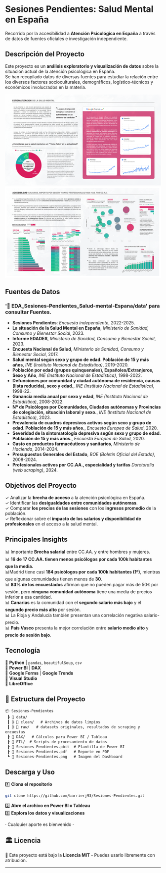 # Sesiones Pendientes: Salud Mental en España 

Recorrido por la accesibilidad a **Atención Psicológica en España** a través de datos de fuentes oficiales e investigación independiente.


## **Descripción del Proyecto**
Este proyecto es un **análisis exploratorio y visualización de datos** sobre la situación actual de la atención psicológica en España.  
Se han recopilado datos de diversas fuentes para estudiar la relación entre los diversos factores socioculturales, demográficos, logístico-técnicos y económicos involucrados en la materia.

![alt text](./Report/1.estigmatizacion_salud_mental_slide.png)
![alt text](./Report/2.accesibilidad_slide.png)

## **Fuentes de Datos**

### '📁 EDA_Sesiones-Pendientes_Salud-mental-Espana/data' para consultar Fuentes. 
- **Sesiones Pendientes**: *Encuesta independiente*, 2022-2025.
- **La situación de la Salud Mental en España**, *Ministerio de Sanidad, Consumo y Bienestar Social*, 2023.
- **Informe EDADES**, *Ministerio de Sanidad, Consumo y Bienestar Social*, 2023.
- **Encuesta Nacional de Salud**, *Ministerio de Sanidad, Consumo y Bienestar Social*, 2017.
- **Salud mental según sexo y grupo de edad. Población de 15 y más años**, *INE (Instituto Nacional de Estadística)*, 2019-2020.
- **Población por edad (grupos quinquenales), Españoles/Extranjeros, Sexo  y Año**, *INE (Instituto Nacional de Estadística)*, 1998-2022.
- **Defunciones por comunidad y ciudad autónoma de residencia, causas (lista reducida), sexo y edad.**, *INE (Instituto Nacional de Estadística)*, 1998-22.
- **Ganancia media anual por sexo y edad**, *INE (Instituto Nacional de Estadística)*, 2008-2022.
- **Nº de Psicólogos por Comunidades, Ciudades autónomas y Provincias de colegiación, situación laboral y sexo.**, *INE (Instituto Nacional de Estadística)*, 2023.
- **Prevalencia de cuadros depresivos activos según sexo y grupo de edad. Población de 15 y más años.**, *Encuesta Europea de Salud*, 2020.
- **Severidad de la sintomatología depresiva según sexo y grupo de edad. Población de 15 y más años.**, *Encuesta Europea de Salud*, 2020.
- **Gasto en productos farmacéuticos y sanitarios**, *Ministerio de Hacienda*, 2014-2024.
- **Presupuestos Generales del Estado**, *BOE (Boletín Oficial del Estado)*, 2008-2024.
- **Profesionales activos por CC.AA., especialidad y tarifas** *Dorctoralia (web scraping)*, 2024.



## **Objetivos del Proyecto**
✓ Analizar la **brecha de acceso** a la atención psicológica en España.  
✓ Identificar las **desigualdades entre comunidades autónomas**.  
✓ Comparar **los precios de las sesiones** con los **ingresos promedio** de la población.  
✓ Reflexionar sobre el **impacto de los salarios y disponibilidad de profesionales** en el acceso a la salud mental.

## **Principales Insights**

📊 Importante **Brecha salarial** entre CC.AA. y entre hombres y mujeres.   
📊 **16 de 17 CC.AA. tienen menos psicólogos por cada 100k habitantes que la media.**   
📊Madrid tiene casi **184 psicólogos por cada 100k habitantes (1º)**, mientras que algunas comunidades tienen menos de **30**.   
📊 **83% de los encuestados** afirman que no pueden pagar más de 50€ por sesión, pero **ninguna comunidad autónoma** tiene una media de precios inferior a esa cantidad.    
📊 **Canarias** es la comunidad con el **segundo salario más bajo** y el **segundo precio más alto** por sesión.    
📊 La Rioja y Andalucía también presentan una correlación negativa salario-precio.  
📊 **País Vasco** presenta la mejor correlación entre **salario medio alto** y **precio de sesión bajo**. 



## **Tecnología**
🔹 **Python** | ```pandas```, ```beautifulSoup```, ```csv```     
🔹 **Power BI** | **DAX**   
🔹 **Google Forms** | **Google Trends**     
🔹 **Visual Studio**     
🔹 **LibreOffice** 


## 📂 **Estructura del Proyecto**
```
📦 Sesiones-Pendientes
 ┣ 📂 data/     
 ┃ ┣ 📂 clean/   # Archivos de datos limpios
 ┃ ┣ 📂 raw/   # datasets originales, resultados de scraping y encuestas
 ┣ 📂 DAX/   # Cálculos para Power BI / Tableau
 ┣ 📂 ETL/  # Scripts de procesamiento de datos
 ┣ 📄 Sesiones-Pendientes.pbit  # Plantilla de Power BI
 ┣ 📄 Sesiones-Pendientes.pdf   # Reporte en PDF
 ┗ 📄 Sesiones-Pendientes.png   # Imagen del Dashboard
```

## **Descarga y Uso**
1️⃣ **Clona el repositorio**  
```bash
git clone https://github.com/barrierj93/Sesiones-Pendientes.git
```
2️⃣ **Abre el archivo en Power BI o Tableau**  
3️⃣ **Explora los datos y visualizaciones**  


· Cualquier aporte es bienvenido ·






## 🏛 **Licencia**
📜 Este proyecto está bajo la **Licencia MIT** - Puedes usarlo libremente con atribución.

---
